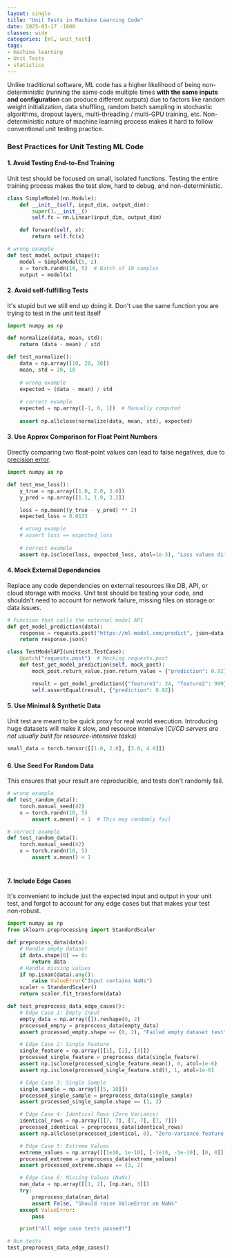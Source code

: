 ```yaml
---
layout: single
title: "Unit Tests in Machine Learning Code"
date: 2025-03-17 -1800
classes: wide
categories: [ml, unit_test]
tags:
- machine learning
- Unit Tests
- statistics
---
```


Unlike traditional software, ML code has a higher likelihood of being non-deterministic (running the same code multiple times **with the same inputs and configuration** can produce different outputs) due to factors like random weight initialization, data shuffling, random batch sampling in stochastic algorithms, dropout layers, multi-threading / multi-GPU training, etc. Non-deterministic nature of machine learning process makes it hard to follow conventional unit testing practice. 

### Best Practices for Unit Testing ML Code

#### 1. Avoid Testing End-to-End Training

Unit test should be focused on small, isolated functions. Testing the entire training process makes the test slow, hard to debug, and non-deterministic.

```python
class SimpleModel(nn.Module):
    def __init__(self, input_dim, output_dim):
        super().__init__()
        self.fc = nn.Linear(input_dim, output_dim)

    def forward(self, x):
        return self.fc(x)

# wrong example
def test_model_output_shape():
    model = SimpleModel(5, 2)
    x = torch.randn(10, 5)  # Batch of 10 samples
    output = model(x)
```





#### 2. Avoid self-fulfilling Tests 

It's stupid but we still end up doing it. Don't use the same function you are trying to test in the unit test itself

```python
import numpy as np

def normalize(data, mean, std):
    return (data - mean) / std

def test_normalize():
    data = np.array([10, 20, 30])
    mean, std = 20, 10
    
    # wrong example
    expected = (data - mean) / std
    
    # correct example
    expected = np.array([-1, 0, 1])  # Manually computed
    
    assert np.allclose(normalize(data, mean, std), expected)
```





#### 3. Use Approx Comparison for Float Point Numbers

Directly comparing two float-point values can lead to false negatives, due to [precision error](https://learn.microsoft.com/en-us/cpp/build/why-floating-point-numbers-may-lose-precision?view=msvc-170).

```python
import numpy as np

def test_mse_loss():
    y_true = np.array([1.0, 2.0, 3.0])
    y_pred = np.array([1.1, 1.9, 3.2])

    loss = np.mean((y_true - y_pred) ** 2)
    expected_loss = 0.0133

    # wrong example
    # assert loss == expected_loss
    
    # correct example 
    assert np.isclose(loss, expected_loss, atol=1e-3), "Loss values differ!"
```




#### 4. Mock External Dependencies

Replace any code dependencies on external resources like DB, API, or cloud storage with mocks. Unit test should be testing your code, and shouldn't need to account for network failure, missing files on storage or data issues. 

```python
# Function that calls the external model API
def get_model_prediction(data):
    response = requests.post("https://ml-model.com/predict", json=data)
    return response.json()

class TestModelAPI(unittest.TestCase):
    @patch("requests.post")  # Mocking requests.post
    def test_get_model_prediction(self, mock_post):
        mock_post.return_value.json.return_value = {"prediction": 0.92}  # Mock response

        result = get_model_prediction({"feature1": 24, "feature2": 999})
        self.assertEqual(result, {"prediction": 0.92})
```





#### 5. **Use Minimal & Synthetic Data**

Unit test are meant to be quick proxy for real world execution. Introducing huge datasets will make it slow, and resource intensive (*CI/CD servers are not usually built for resource-intensive tasks*)

```python
small_data = torch.tensor([[1.0, 2.0], [3.0, 4.0]])
```

### 

#### 6. Use Seed For Random Data
This ensures that your result are reproducible, and tests don't randomly fail.

```python
# wrong example
def test_random_data():
  	torch.manual_seed(42)
    x = torch.randn(10, 5)
		assert x.mean() < 1  # This may randomly fail

# correct example
def test_random_data():
  	torch.manual_seed(42)
    x = torch.randn(10, 5)
		assert x.mean() < 1
		
```

### 

#### 7. Include Edge Cases

It's convenient to include just the expected input and output in your unit test, and forgot to account for any edge cases but that makes your test non-robust.   

```python
import numpy as np
from sklearn.preprocessing import StandardScaler

def preprocess_data(data):
    # Handle empty dataset
    if data.shape[0] == 0:
        return data
    # Handle missing values
    if np.isnan(data).any():
        raise ValueError("Input contains NaNs")
    scaler = StandardScaler()
    return scaler.fit_transform(data)

def test_preprocess_data_edge_cases():
    # Edge Case 1: Empty Input
    empty_data = np.array([]).reshape(0, 2)
    processed_empty = preprocess_data(empty_data)
    assert processed_empty.shape == (0, 2), "Failed empty dataset test"

    # Edge Case 2: Single Feature
    single_feature = np.array([[1], [2], [3]])
    processed_single_feature = preprocess_data(single_feature)
    assert np.isclose(processed_single_feature.mean(), 0, atol=1e-6)
    assert np.isclose(processed_single_feature.std(), 1, atol=1e-6)

    # Edge Case 3: Single Sample
    single_sample = np.array([[5, 10]])
    processed_single_sample = preprocess_data(single_sample)
    assert processed_single_sample.shape == (1, 2)

    # Edge Case 4: Identical Rows (Zero Variance)
    identical_rows = np.array([[7, 7], [7, 7], [7, 7]])
    processed_identical = preprocess_data(identical_rows)
    assert np.allclose(processed_identical, 0), "Zero-variance feature should be standardized to zero"

    # Edge Case 5: Extreme Values
    extreme_values = np.array([[1e10, 1e-10], [-1e10, -1e-10], [0, 0]])
    processed_extreme = preprocess_data(extreme_values)
    assert processed_extreme.shape == (3, 2)

    # Edge Case 6: Missing Values (NaNs)
    nan_data = np.array([[1, 2], [np.nan, 3]])
    try:
        preprocess_data(nan_data)
        assert False, "Should raise ValueError on NaNs"
    except ValueError:
        pass

    print("All edge case tests passed!")

# Run tests
test_preprocess_data_edge_cases()
```
